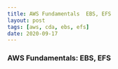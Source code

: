 ```yaml
---
title: AWS Fundamentals  EBS, EFS
layout: post
tags: [aws, cda, ebs, efs]
date: 2020-09-17
---
```


### AWS Fundamentals: EBS, EFS
